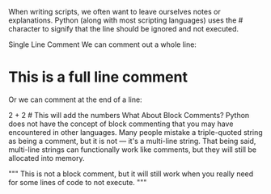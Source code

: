 When writing scripts, we often want to leave ourselves notes or explanations. Python (along with most scripting languages) uses the # character to signify that the line should be ignored and not executed.

Single Line Comment
We can comment out a whole line:

# This is a full line comment
Or we can comment at the end of a line:

2 + 2 # This will add the numbers
What About Block Comments?
Python does not have the concept of block commenting that you may have encountered in other languages. Many people mistake a triple-quoted string as being a comment, but it is not — it's a multi-line string. That being said, multi-line strings can functionally work like comments, but they will still be allocated into memory.

"""
This is not a block comment,
but it will still work when you really need for some lines of code to not execute.
"""